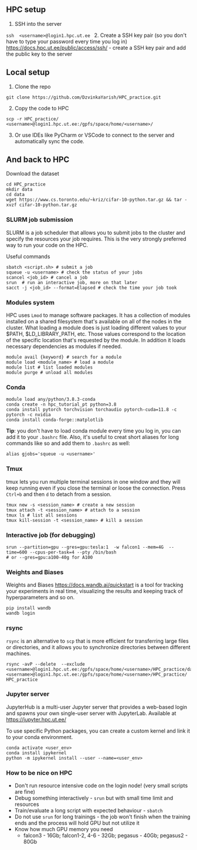## HPC setup
1. SSH into the server

`ssh  <username>@login1.hpc.ut.ee `
2. Create a SSH key pair (so you don't have to type your password every time you log in)
https://docs.hpc.ut.ee/public/access/ssh/ - create a SSH key pair and add the public key to the server

## Local setup
1. Clone the repo
```
git clone https://github.com/DzvinkaYarish/HPC_practice.git
```
2. Copy the code to HPC
```
scp -r HPC_practice/ <username>@login1.hpc.ut.ee:/gpfs/space/home/<username>/
```
3. Or use IDEs like PyCharm or VSCode to connect to the server and automatically sync the code.

## And back to HPC
Download the dataset
```
cd HPC_practice
mkdir data
cd data
wget https://www.cs.toronto.edu/~kriz/cifar-10-python.tar.gz && tar -xvzf cifar-10-python.tar.gz
```
### SLURM job submission
SLURM is a job scheduler that allows you to submit jobs to the cluster and specify the resources your job requires. 
This is the very strongly preferred way to run your code on the HPC.

Useful commands
```
sbatch <script.sh> # submit a job
squeue -u <username> # check the status of your jobs
scancel <job_id> # cancel a job
srun  # run an interactive job, more on that later
sacct -j <job_id> --format=Elapsed # check the time your job took
```

### Modules system
HPC uses `Lmod` to manage software packages. It has a collection of modules installed on a shared filesystem that's available on all of the nodes in the cluster.
What loading a module does is just loading different values to your $PATH, $LD_LIBRARY_PATH, etc. Those values correspond to the location of the specific location that's requested by the module. 
In addition it loads necessary dependencies as modules if needed.
```
module avail {keyword} # search for a module
module load <module_name> # load a module
module list # list loaded modules
module purge # unload all modules
```
### Conda
```
module load any/python/3.8.3-conda
conda create -n hpc_tutorial_pt python=3.8
conda install pytorch torchvision torchaudio pytorch-cuda=11.8 -c pytorch -c nvidia
conda install conda-forge::matplotlib
```
**Tip**:
you don't have to load conda module every time you log in, you can add it to your `.bashrc` file.
Also, it's useful to creat short aliases for long commands like so and add them to `.bashrc` as well:
```
alias gjobs='squeue -u <username>'
```

### Tmux
tmux lets you run multiple terminal sessions in one window and 
they will keep running even if you close the terminal or loose the connection.
Press `Ctrl+b` and then `d` to detach from a session.
```
tmux new -s <session_name> # create a new session
tmux attach -t <session_name> # attach to a session
tmux ls # list all sessions
tmux kill-session -t <session_name> # kill a session
```

### Interactive job (for debugging)
```
srun --partition=gpu --gres=gpu:tesla:1  -w falcon1 --mem=4G  --time=600 --cpus-per-task=4 --pty /bin/bash
# or --gres=gpu:a100-40g for A100
```

### Weights and Biases
Weights and Biases https://docs.wandb.ai/quickstart is a tool for tracking your experiments in real time, visualizing the results and
keeping track of hyperparameters and so on.
```
pip install wandb
wandb login
```

### rsync
`rsync` is an alternative to `scp` that is more efficient for transferring large files or directories,
and it allows you to synchronize directories between different machines.
```
rsync -avP --delete  --exclude <username>@login1.hpc.ut.ee:/gpfs/space/home/<username>/HPC_practice/data  <username>@login1.hpc.ut.ee:/gpfs/space/home/<username>/HPC_practice/ HPC_practice
```

### Jupyter server
JupyterHub is a multi-user Jupyter server that provides a web-based login and spawns your own single-user server with JupyterLab.
Available at https://jupyter.hpc.ut.ee/

To use specific Python packages, you can create a custom kernel and link it to your conda environment.

```
conda activate <user_env>
conda install ipykernel
python -m ipykernel install --user --name=<user_env>
```

### How to be nice on HPC
- Don't run resource intensive code  on the login node! (very small scripts are fine)
- Debug something interactively - `srun` but with small time limit and resources
- Train/evaluate a long script with expected behaviour - `sbatch`
- Do not use `srun` for long trainings - the job won't finish when the training ends and the process will hold GPU but not utilize it
- Know how much GPU memory you need 
  - falcon3 - 16Gb; falcon1-2, 4-6 - 32Gb; pegasus - 40Gb; pegasus2 - 80Gb

